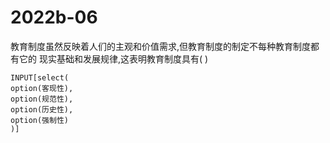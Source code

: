 # 2022b-06
教育制度虽然反映着人们的主观和价值需求,但教育制度的制定不每种教育制度都有它的
现实基础和发展规律,这表明教育制度具有( )
```meta-bind
INPUT[select(
option(客现性),
option(规范性),
option(历史性),
option(强制性)
)]
```